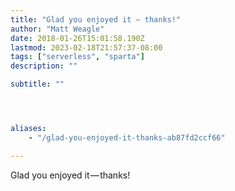 ```yaml
---
title: "Glad you enjoyed it — thanks!"
author: "Matt Weagle"
date: 2018-01-26T15:01:58.190Z
lastmod: 2023-02-18T21:57:37-08:00
tags: ["serverless", "sparta"]
description: ""

subtitle: ""




aliases:
    - "/glad-you-enjoyed-it-thanks-ab87fd2ccf66"

---
```


Glad you enjoyed it — thanks!
